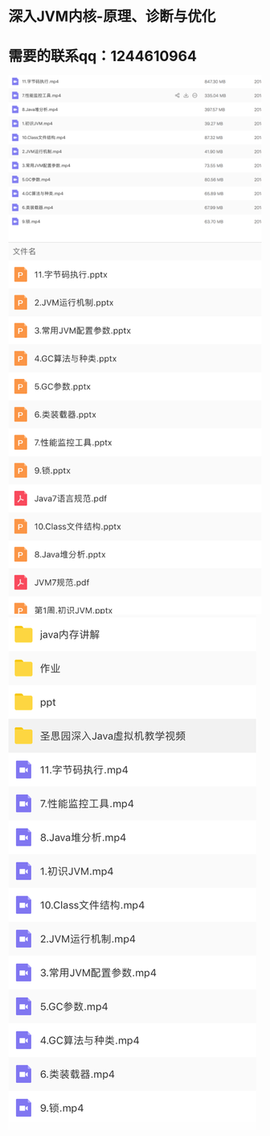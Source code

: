 # 深入JVM内核-原理、诊断与优化
# 需要的联系qq：1244610964
![image](https://github.com/1244610964/netty/blob/master/a1QQ20181010-143452%402x.png)
![image](https://github.com/1244610964/netty/blob/master/DX-20181010%402x.png)
![image](https://github.com/1244610964/netty/blob/master/ddd.png)
